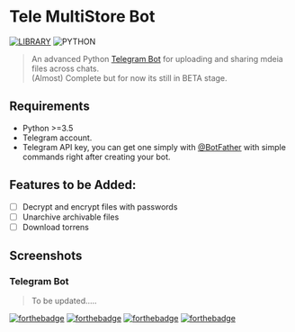 
# Tele MultiStore Bot
[![LIBRARY](https://img.shields.io/badge/Pyrogram%20MtProto%20Library-April%2005%2C%202019-36ade1.svg)](https://docs.pyrogram.ml)
![PYTHON](https://img.shields.io/badge/Python-%3E%3D3.4-8892bf.svg)


> An advanced Python [Telegram Bot](https://github.com/pyrogram/pyrogram) for uploading and sharing mdeia files across chats.    
> (Almost) Complete but for now its still in BETA stage.

Requirements
---------

* Python >=3.5
* Telegram account.
* Telegram API key, you can get one simply with [@BotFather](https://core.telegram.org/bots#botfather) with simple commands right after creating your bot.


## Features to be Added:

- [ ] Decrypt and encrypt files with passwords
- [ ] Unarchive archivable files
- [ ] Download torrens

## Screenshots

### Telegram Bot
> To be updated.....



[![forthebadge](https://forthebadge.com/images/badges/for-you.svg)](https://.com)
[![forthebadge](https://forthebadge.com/images/badges/made-with-love.svg)](https://.com)
[![forthebadge](https://forthebadge.com/images/badges/made-with-python.svg)](https://.com) 
[![forthebadge](https://forthebadge.com/images/badges/uses-pyrogram.svg)](https://.com)
